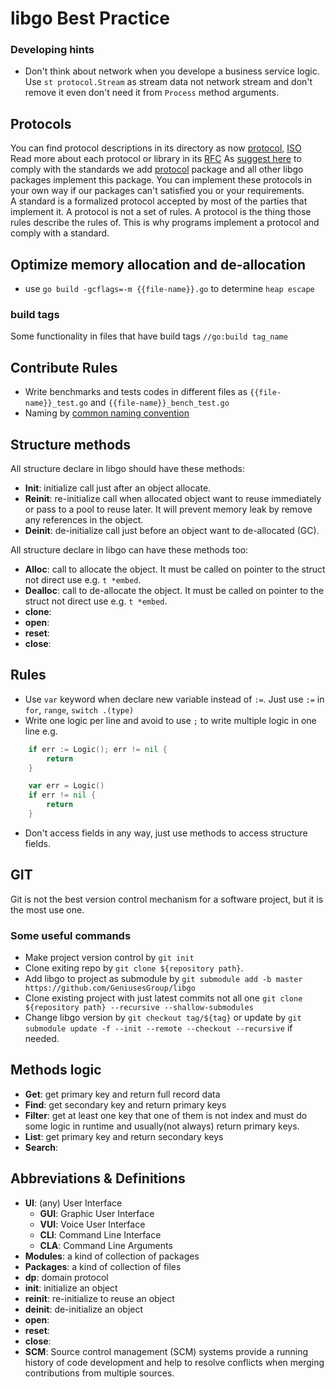 # libgo Best Practice

### Developing hints
- Don't think about network when you develope a business service logic. Use `st protocol.Stream` as stream data not network stream and don't remove it even don't need it from `Process` method arguments.

## Protocols
You can find protocol descriptions in its directory as now [protocol](./protocol/), [ISO](./iso/)    
Read more about each protocol or library in its [RFC](https://github.com/GeniusesGroup/RFCs)
As [suggest here](https://github.com/golang/go/issues/48087) to comply with the standards we add [protocol](./protocol) package and all other libgo packages implement this package. You can implement these protocols in your own way if our packages can't satisfied you or your requirements.   
A standard is a formalized protocol accepted by most of the parties that implement it. A protocol is not a set of rules. A protocol is the thing those rules describe the rules of. This is why programs implement a protocol and comply with a standard.

## Optimize memory allocation and de-allocation
- use `go build -gcflags=-m {{file-name}}.go` to determine `heap escape`

### build tags
Some functionality in files that have build tags `//go:build tag_name`

## Contribute Rules
- Write benchmarks and tests codes in different files as `{{file-name}}_test.go` and `{{file-name}}_bench_test.go`
- Naming by [common naming convention](https://en.wikipedia.org/wiki/Naming_convention_(programming))

## Structure methods
All structure declare in libgo should have these methods:
- **Init**: initialize call just after an object allocate.
- **Reinit**: re-initialize call when allocated object want to reuse immediately or pass to a pool to reuse later. It will prevent memory leak by remove any references in the object.
- **Deinit**: de-initialize call just before an object want to de-allocated (GC).

All structure declare in libgo can have these methods too:
- **Alloc**: call to allocate the object. It must be called on pointer to the struct not direct use e.g. `t *embed`.
- **Dealloc**: call to de-allocate the object. It must be called on pointer to the struct not direct use e.g. `t *embed`.
- **clone**:
- **open**:
- **reset**:
- **close**:

## Rules
- Use `var` keyword when declare new variable instead of `:=`. Just use `:=` in `for`, `range`, `switch .(type)`
- Write one logic per line and avoid to use `;` to write multiple logic in one line e.g.
```go
    if err := Logic(); err != nil {
        return
    }

    var err = Logic()
    if err != nil {
        return
    }
```
- Don't access fields in any way, just use methods to access structure fields.

## GIT
Git is not the best version control mechanism for a software project, but it is the most use one.

### Some useful commands
- Make project version control by ```git init```
- Clone exiting repo by ```git clone ${repository path}```.
- Add libgo to project as submodule by ```git submodule add -b master https://github.com/GeniusesGroup/libgo```
- Clone existing project with just latest commits not all one ```git clone ${repository path} --recursive --shallow-submodules```
- Change libgo version by ```git checkout tag/${tag}``` or update by ```git submodule update -f --init --remote --checkout --recursive``` if needed.

## Methods logic
- **Get**: get primary key and return full record data
- **Find**: get secondary key and return primary keys
- **Filter**: get at least one key that one of them is not index and must do some logic in runtime and usually(not always) return primary keys.
- **List**: get primary key and return secondary keys
- **Search**: 

## Abbreviations & Definitions
- **UI**: (any) User Interface
    - **GUI**: Graphic User Interface
    - **VUI**: Voice User Interface
    - **CLI**: Command Line Interface
    - **CLA**: Command Line Arguments
- **Modules**: a kind of collection of packages
- **Packages**: a kind of collection of files
- **dp**: domain protocol
- **init**: initialize an object
- **reinit**: re-initialize to reuse an object
- **deinit**: de-initialize an object
- **open**:
- **reset**:
- **close**:
- **SCM**: Source control management (SCM) systems provide a running history of code development and help to resolve conflicts when merging contributions from multiple sources.

